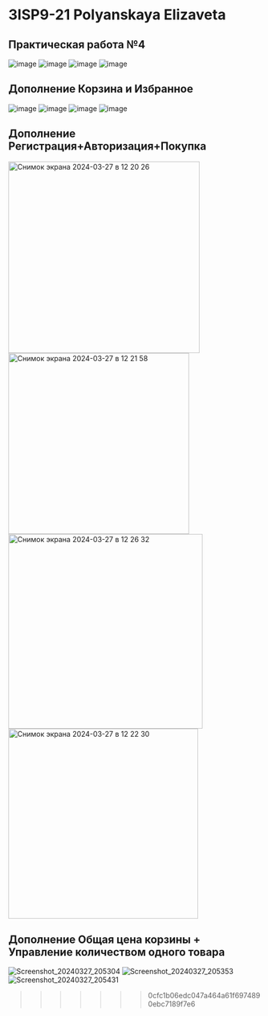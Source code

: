 # 3ISP9-21 Polyanskaya Elizaveta
## Практическая работа №4

![image](https://github.com/lifst4ke/russian_autoprom/assets/143878792/9369ade0-e896-41da-9f44-760412394fe8)
![image](https://github.com/lifst4ke/russian_autoprom/assets/143878792/8c4052b2-df0f-47e5-b02c-db4d6e17f50f)
![image](https://github.com/lifst4ke/russian_autoprom/assets/143878792/e15b3ca3-c2f8-46b4-9833-9ed39bbfe415)
![image](https://github.com/lifst4ke/russian_autoprom/assets/143878792/06411d39-21ce-4d1d-a466-9b31ceda130b)

## Дополнение Корзина и Избранное
![image](https://github.com/lifst4ke/russian_autoprom/assets/143878792/e454b9b0-baa5-4c79-a818-0a46f8af84c9)
![image](https://github.com/lifst4ke/russian_autoprom/assets/143878792/22191d7e-9a10-4e98-8338-1b8dc2912ca9)
![image](https://github.com/lifst4ke/russian_autoprom/assets/143878792/dd87aa1d-0434-4335-80df-128f381aea1f)
![image](https://github.com/lifst4ke/russian_autoprom/assets/143878792/8b861fe9-2753-490a-b62c-842f6fb48aa5)

## Дополнение Регистрация+Авторизация+Покупка
<img width="381" alt="Снимок экрана 2024-03-27 в 12 20 26" src="https://github.com/lifst4ke/russian_autoprom/assets/143878792/4f6ad244-b0a1-4112-bf72-51741ac31a42">
<img width="360" alt="Снимок экрана 2024-03-27 в 12 21 58" src="https://github.com/lifst4ke/russian_autoprom/assets/143878792/f15766b9-33f9-4554-87e6-e3811e6de960">
<img width="387" alt="Снимок экрана 2024-03-27 в 12 26 32" src="https://github.com/lifst4ke/russian_autoprom/assets/143878792/ee87d91a-6d79-4e8b-bd02-6b12f8c4ab02">
<img width="378" alt="Снимок экрана 2024-03-27 в 12 22 30" src="https://github.com/lifst4ke/russian_autoprom/assets/143878792/9422b6a1-8714-41af-ad25-85c7ff891d48">

## Дополнение Общая цена корзины + Управление количеством одного товара
![Screenshot_20240327_205304](https://github.com/lifst4ke/russian_autoprom/assets/143878792/ab65f377-301c-47bf-aed0-1c2e015f4ac6)
![Screenshot_20240327_205353](https://github.com/lifst4ke/russian_autoprom/assets/143878792/576e4d67-12f5-4538-ac16-e903047d7b53)
![Screenshot_20240327_205431](https://github.com/lifst4ke/russian_autoprom/assets/143878792/7f2f794a-c279-44a2-ae08-0f1e62892f93)


>>>>>>> 0cfc1b06edc047a464a61f6974890ebc7189f7e6
